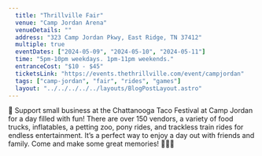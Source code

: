 ```yaml
---
  title: "Thrillville Fair"
  venue: "Camp Jordan Arena"
  venueDetails: ""
  address: "323 Camp Jordan Pkwy, East Ridge, TN 37412"
  multiple: true
  eventDates: ["2024-05-09", "2024-05-10", "2024-05-11"]
  time: "5pm-10pm weekdays. 1pm-11pm weekends."
  entranceCost: "$10 - $45"
  ticketsLink: "https://events.thethrillville.com/event/campjordan"
  tags: ["camp-jordan", "fair", "rides", "games"]
  layout: "../../../../../layouts/BlogPostLayout.astro"
---
```


🌮 Support small business at the Chattanooga Taco Festival at Camp Jordan for a day filled with fun! There are over 150 vendors, a variety of food trucks, inflatables, a petting zoo, pony rides, and trackless train rides for endless entertainment. It’s a perfect way to enjoy a day out with friends and family. Come and make some great memories! 🎈🚂🐴